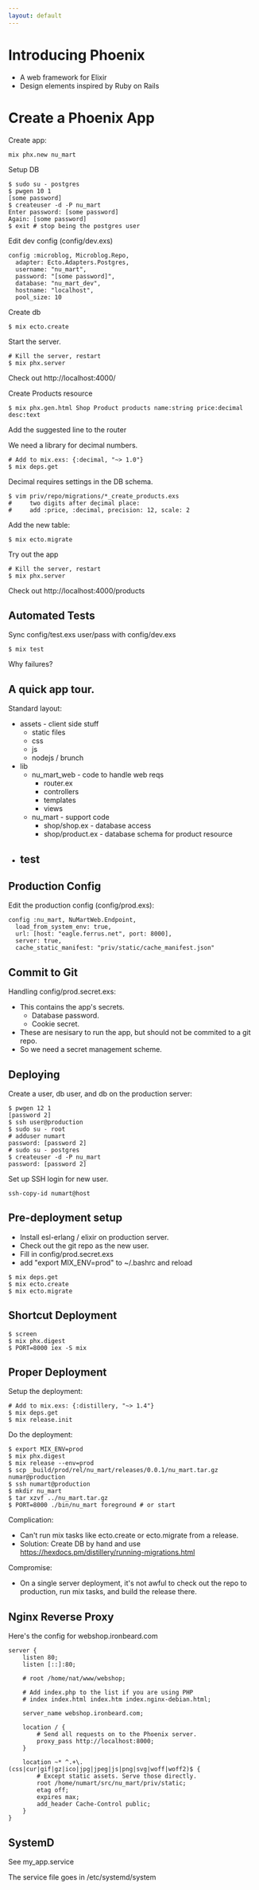 ```yaml
---
layout: default
---
```


# Introducing Phoenix

 - A web framework for Elixir
 - Design elements inspired by Ruby on Rails

# Create a Phoenix App

Create app:

```
mix phx.new nu_mart
```

Setup DB

```
$ sudo su - postgres
$ pwgen 10 1
[some password]
$ createuser -d -P nu_mart
Enter password: [some password]
Again: [some password]
$ exit # stop being the postgres user
```

Edit dev config (config/dev.exs)

```
config :microblog, Microblog.Repo,
  adapter: Ecto.Adapters.Postgres,
  username: "nu_mart",
  password: "[some password]",
  database: "nu_mart_dev",
  hostname: "localhost",
  pool_size: 10
```

Create db

```
$ mix ecto.create
```

Start the server.

```
# Kill the server, restart
$ mix phx.server
```

Check out http://localhost:4000/

Create Products resource

```
$ mix phx.gen.html Shop Product products name:string price:decimal desc:text
```

Add the suggested line to the router

We need a library for decimal numbers.

```
# Add to mix.exs: {:decimal, "~> 1.0"}
$ mix deps.get
```

Decimal requires settings in the DB schema.

```
$ vim priv/repo/migrations/*_create_products.exs
#     two digits after decimal place:
#     add :price, :decimal, precision: 12, scale: 2
```

Add the new table:

```
$ mix ecto.migrate
```

Try out the app

```
# Kill the server, restart
$ mix phx.server
```

Check out http://localhost:4000/products

## Automated Tests

Sync config/test.exs user/pass with config/dev.exs

```$ mix test```

Why failures?

## A quick app tour.

Standard layout:

 - assets - client side stuff
   - static files
   - css
   - js
   - nodejs / brunch
 - lib
   - nu_mart_web - code to handle web reqs
     - router.ex
     - controllers
     - templates
     - views
   - nu_mart - support code
     - shop/shop.ex - database access
     - shop/product.ex - database schema for product resource
  - test
    - 

## Production Config

Edit the production config (config/prod.exs):

```
config :nu_mart, NuMartWeb.Endpoint,
  load_from_system_env: true,
  url: [host: "eagle.ferrus.net", port: 8000],
  server: true,
  cache_static_manifest: "priv/static/cache_manifest.json"
```

## Commit to Git

Handling config/prod.secret.exs:

 - This contains the app's secrets.
   - Database password.
   - Cookie secret.
 - These are nesisary to run the app, but should
   not be commited to a git repo.
 - So we need a secret management scheme.
 
## Deploying

Create a user, db user, and db on the production server:

```
$ pwgen 12 1
[password 2]
$ ssh user@production
$ sudo su - root
# adduser numart
password: [password 2]
# sudo su - postgres
$ createuser -d -P nu_mart
password: [password 2]
```

Set up SSH login for new user.

```ssh-copy-id numart@host```

## Pre-deployment setup

 - Install esl-erlang / elixir on production server.
 - Check out the git repo as the new user.
 - Fill in config/prod.secret.exs
 - add "export MIX_ENV=prod" to ~/.bashrc and reload

```
$ mix deps.get
$ mix ecto.create
$ mix ecto.migrate
```
 
## Shortcut Deployment

```
$ screen
$ mix phx.digest
$ PORT=8000 iex -S mix
```

## Proper Deployment

Setup the deployment:

```
# Add to mix.exs: {:distillery, "~> 1.4"}
$ mix deps.get
$ mix release.init
```

Do the deployment:

```
$ export MIX_ENV=prod
$ mix phx.digest
$ mix release --env=prod
$ scp _build/prod/rel/nu_mart/releases/0.0.1/nu_mart.tar.gz numar@production
$ ssh numart@production
$ mkdir nu_mart
$ tar xzvf ../nu_mart.tar.gz
$ PORT=8000 ./bin/nu_mart foreground # or start
```

Complication: 

 * Can't run mix tasks like ecto.create or ecto.migrate from a release.
 * Solution: Create DB by hand and use https://hexdocs.pm/distillery/running-migrations.html
 
Compromise:

 * On a single server deployment, it's not awful to check out the repo
   to production, run mix tasks, and build the release there.

## Nginx Reverse Proxy

Here's the config for webshop.ironbeard.com

```
server {
	listen 80;
	listen [::]:80;

	# root /home/nat/www/webshop; 

	# Add index.php to the list if you are using PHP
	# index index.html index.htm index.nginx-debian.html;

	server_name webshop.ironbeard.com;

	location / {
        # Send all requests on to the Phoenix server.
		proxy_pass http://localhost:8000;
	}

	location ~* ^.+\.(css|cur|gif|gz|ico|jpg|jpeg|js|png|svg|woff|woff2)$ {
        # Except static assets. Serve those directly.
		root /home/numart/src/nu_mart/priv/static;
		etag off;
		expires max;
		add_header Cache-Control public;
	}	 
}
```

## SystemD

See my_app.service

The service file goes in /etc/systemd/system

